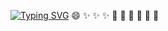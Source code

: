 [![Typing SVG](https://readme-typing-svg.demolab.com?font=Pacifico&weight=800&duration=3000&pause=1008&color=3498db&width=435&lines=Hello+world!+I'm+Zule+Carriazo;Welcome+to+my+GitHub)](https://git.io/typing-svg)
   😄   ✨ ✨ ✨ 🌱 🌱 🌱  🔭  🔭  🔭



